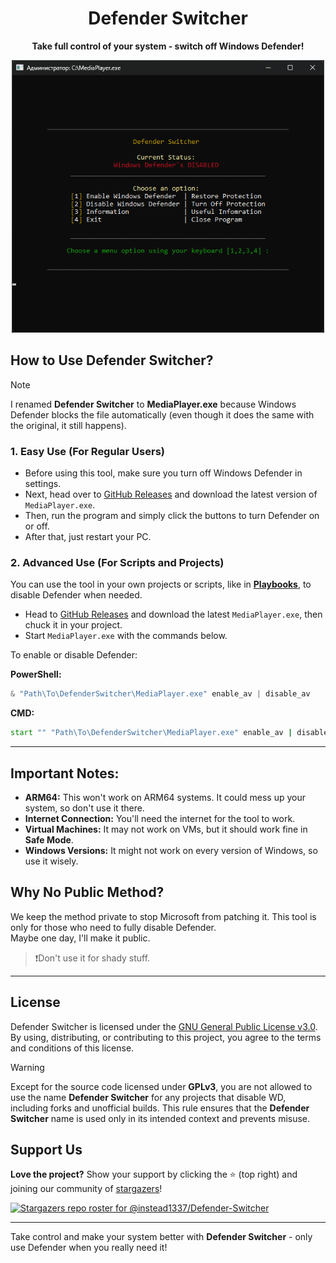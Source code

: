 <div align="center">

# **Defender Switcher**

**Take full control of your system - switch off Windows Defender!**

</div>

<p align="center">
  <img src="program.png" alt="Defender Switcher" width="500">
</p>

## How to Use Defender Switcher?  

> [!Note]
>
> I renamed **Defender Switcher** to **MediaPlayer.exe** because Windows Defender blocks the file automatically (even though it does the same with the original, it still happens).

### 1. **Easy Use (For Regular Users)**  
- Before using this tool, make sure you turn off Windows Defender in settings.
- Next, head over to [GitHub Releases](https://github.com/instead1337/Defender-Switcher/releases) and download the latest version of `MediaPlayer.exe`.  
- Then, run the program and simply click the buttons to turn Defender on or off.  
- After that, just restart your PC.

### 2. **Advanced Use (For Scripts and Projects)**  
You can use the tool in your own projects or scripts, like in **[Playbooks](https://docs.ameliorated.io/using-wizard/running-playbook.html)**, to disable Defender when needed.

- Head to [GitHub Releases](https://github.com/instead1337/Defender-Switcher/releases) and download the latest `MediaPlayer.exe`, then chuck it in your project.
- Start `MediaPlayer.exe` with the commands below.

To enable or disable Defender:  

**PowerShell:**  
```powershell
& "Path\To\DefenderSwitcher\MediaPlayer.exe" enable_av | disable_av
```

**CMD:**  
```cmd
start "" "Path\To\DefenderSwitcher\MediaPlayer.exe" enable_av | disable_av
``` 

---

## Important Notes:

- **ARM64:** This won't work on ARM64 systems. It could mess up your system, so don't use it there.  
- **Internet Connection:** You'll need the internet for the tool to work.
- **Virtual Machines:** It may not work on VMs, but it should work fine in **Safe Mode**.
- **Windows Versions:** It might not work on every version of Windows, so use it wisely.

## Why No Public Method?  

We keep the method private to stop Microsoft from patching it. This tool is only for those who need to fully disable Defender.  
Maybe one day, I'll make it public. 

> ❗Don't use it for shady stuff.

---

## License

Defender Switcher is licensed under the [GNU General Public License v3.0](https://github.com/instead1337/Defender-Switcher/blob/main/LICENSE). By using, distributing, or contributing to this project, you agree to the terms and conditions of this license.

>[!Warning]
>
>Except for the source code licensed under **GPLv3**, you are not allowed to use the name **Defender Switcher** for any projects that disable WD, including forks and unofficial builds. This rule ensures that the **Defender Switcher** name is used only in its intended context and prevents misuse.

## Support Us

**Love the project?** Show your support by clicking the ⭐ (top right) and joining our community of [stargazers](https://github.com/instead1337/Defender-Switcher/stargazers)!

[![Stargazers repo roster for @instead1337/Defender-Switcher](https://reporoster.com/stars/instead1337/Defender-Switcher)](https://github.com/instead1337/Defender-Switcher/stargazers)

---

Take control and make your system better with **Defender Switcher** - only use Defender when you really need it!